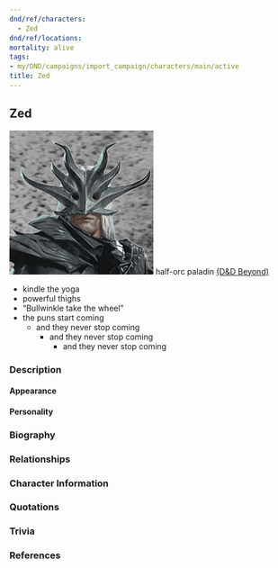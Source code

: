 ```yaml
---
dnd/ref/characters:
  - Zed
dnd/ref/locations:
mortality: alive
tags:
- my/DND/campaigns/import_campaign/characters/main/active
title: Zed
---
```


## Zed

![Pasted image 20211106142439.png](/images/dnd/pc-zed.png)
half-orc paladin
[(D&D Beyond)](https://ddb.ac/characters/2020367/QmB5LP)

- kindle the yoga
- powerful thighs
- “Bullwinkle take the wheel”
- the puns start coming
  - and they never stop coming
    - and they never stop coming
      - and they never stop coming

### Description

#### Appearance

#### Personality

### Biography

### Relationships

### Character Information

### Quotations

### Trivia

### References
